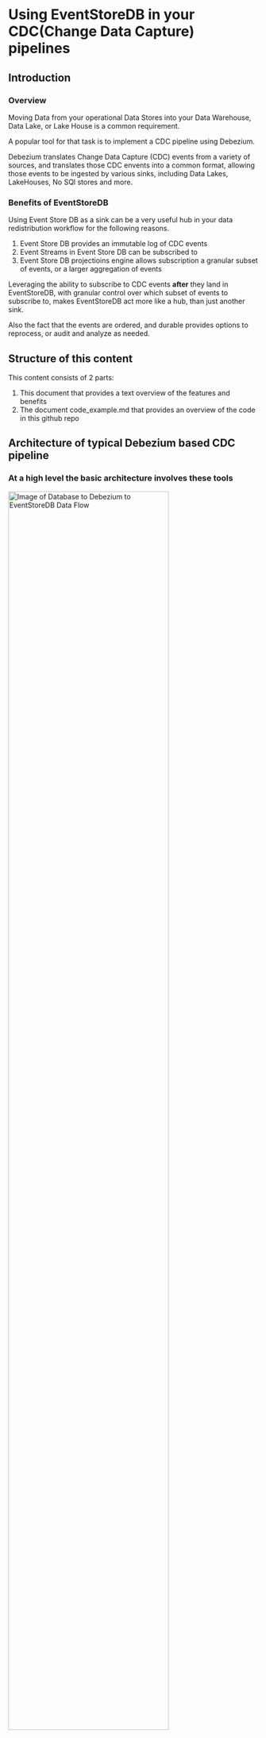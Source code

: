 # Using EventStoreDB in your CDC(Change Data Capture) pipelines

## Introduction

### Overview

Moving Data from your operational Data Stores into your Data Warehouse, Data Lake, or Lake House is a common requirement.

A popular tool for that task is to implement a CDC pipeline using Debezium.

Debezium translates Change Data Capture (CDC) events from a variety of sources, and translates those CDC envents into a common format, allowing those events to be ingested by various sinks, including Data Lakes, LakeHouses, No SQl stores and more.

### Benefits of EventStoreDB

Using Event Store DB as a sink can be a very useful hub in your data redistribution workflow for the following reasons.

1. Event Store DB provides an immutable log of CDC events
2. Event Streams in Event Store DB can be subscribed to
3. Event Store DB projectioins engine allows subscription a granular subset of events, or a larger aggregation of events

Leveraging the ability to subscribe to CDC events **after** they land in EventStoreDB, with granular control over which subset of events to subscribe to, makes EventStoreDB act more like a hub, than just another sink.

Also the fact that the events are ordered, and durable provides options to reprocess, or audit and analyze as needed.

## Structure of this content

This content consists of 2 parts:

1. This document that provides a text overview of the features and benefits
2. The document code_example.md that provides an overview of the code in this github repo

## Architecture of typical Debezium based CDC pipeline

### At a high level the basic architecture involves these tools

<img src="./resources/excalidraw-animate_slow.svg" alt="Image of Database to Debezium to EventStoreDB Data Flow" style="width: 80%;"/>

### A more granular view of the tools, showing required supporting features and products

<img src="./resources/Data_flow_with_supporting_features.svg" alt="CDC pipeline with all the tools " style="width: 80%;"/>


## Lifecycle of a CDC Event (mysql->EventStoreDB)

Whenever data is modified in the source database, by a create (insert), delete, or update statement one or more CDC events will propagate through our pipleine in the following manner. This example will use a single row insert as an example. 

### Step 1. The database server, MySQL or MariaDB will write the event to it's binlog

The binlog is used for database replication, and all changes to the database are logged to the binlog if it is enabled. The binlog is usually enabled by default. Note that in order to get transaction ID's logged into the binlog the setting gtid_mode=ON must be set. The code example starts a docker container running MySQL, and that setting is enabled in the startup script. See ```03_mysql.sh``` in this repo.

### Step 2. Debezium will pick up the data change event from the binlog

Debezium is impersonating the role of another MySQL instance that would be acting as a replica to be used as a backup, or scaling reads. The setting of server-id is significant for this process, if you were fanning out multiple replicas with multiple debezium instances reading the binlog of a single mysql instance, setting unique server-ids is critical.

### Step 3. Debezium will transform the binlog event into a standard CDC event and post the event to a kafka topic

There will be one kafka topic per table. Note that in the example repository the code that reads from kafka only subscribes to 3 of the topics/tables.

Also note that typically once a message hase been consumed, the consumer informs kafka to not resend that message to this consumer group ```'enable.auto.commit': 'true'```. Setting this to false can be useful to quickly debug your code that processes messages, because when you restart your code you would not have to generate new messages in the pipeline, your code would reread the same messages each time it is restarted.

### Step 4. Python(or other language) application to consume kafka messages and write them to EventStoreDB

With change events being propogated through to a kafka topic per table, the remaining step is to read the kafka events, and write to EventStoreDB.

## Mapping of Database Tables to Kakfa topics

A quick review of Debezium behavior as it processes CDC events. 

Debezium will create one kafka topic per table. For each row changed a message will be created for that topic.

<img src="./resources/Database_table_to_kafka_topic.svg" alt="Database Tables mapped to Kafka Topics" style="width: 80%;"/>

## Mapping Kafka Topics/Messages to EventStoreDB Streams

The next step is to get messages from kafka topics into EventStoreDB streams.

There are a number of options you could choose when you write the CDC messages into EventStoreDB as events.

First, a quick review of EventStoreDB functionality.

1. EventStoreDB stores immutable Events into an append only log
2. When appending an event we specify the following
    * Stream Name
    * Event Type
    * Event Data
    * Event Metadata
3. Applications can subscribe to a stream or streams

With EventStoreDB's features in mind. Here is a review of some stream design options.

## One stream per topic/table

This configuration would be straightforward, the code may choose to extract a field from the kafka payload and use it to set "Event Type", or the code could more or less ingest the message content as is.

The immutable audit log functionality of EventStoreDB is preserved, ordering of vents is preservered, and clients could subscribe to changes for a particular table.

<img src="./resources/Kafka-ES-stream-per-topic.svg" style="width: 80%;" alt="image">

## One stream per row

This configuration is what the code example in this repository demonstrates. The following features of the event are set by parsing either the topic itself, or the payload of the message.

### 1. Stream Name set to TableName-rowid

As a message is consumed from the per table kafka topic it is parsed and the row identifier for the changed row is extracted and used as the second part of the Stream Name for the event. ```TableA-row1``` for example.

### 2. Event Type set to SQL operation

The message payload is parsed to extract the SQL operation, Delete, Insert(create),Update, Snapshot(initial read) and Event Type is set to that value.

### 3. Correlation ID set to transaction ID

A single transaction may modify more than one row, if GTID(global transaction ID's) are enabled on the MySQL server, Debezium will pick up that value and it will be part of the message payload. In the code example that value is extracted and becomes part of the events Metadata.

### Below is a diagram showing this design

Note to keep the diagram concise, only one tables row changes are diagrammed here. Many streams are created per table, and including each would quickly create a crowded image.

Since the relationship between SQL table events to streams diverges in this configuration it might be useful to describe an example.

If a row is created, and never modified, there will be a stream in EventStoreDB with a single event of Event Type Create

If a row is created, updated once, and then deleted there will be a stream in EventStoreDB with 3 events one of Event Type Create, one of Event Type Update, and one of Event Type Delete.

<img src="./resources/K-to-ES-stream-per-row.svg" style="width: 80%;" alt="image">

## Leveraging EventStoreDB projection Engine

EventStoreDB's built in projection engine can be extremely useful as a way of enabling applications, data scientists, or other data users to subscribe to changes across an aggregation of streams. The diagram below shows the functionality.

Basically, events from one stream may be projected into another stream. Here is the documentation, [projections](https://developers.eventstore.com/server/v5/projections.html#system-projections)

By enabling all projections on the EventStoreDB server you will be enabling the following functionality.

* Subscribe to changes to all rows in a table
* Subscribe to a stream of all Updates, or Inserts, or Deletes across all tables
* View all rows affected by a single transaction

Visualization of EventStoreDB projections as applied to CDC events. 

<img src="./resources/Projections.svg" style="width: 80%;" alt="image">

## Summary

This document provides a written overview, and introduction of the functionality that EventStoreDB can add to your CDC pipelines

There is more to this repository if you would like to explore.

### Shell scripts to build a pipeline

The shell scripts, 01****.sh, 02***.sh, etc are mostly docker commands to build a MySQL->Debezium->kafka->EventStoreDB pipeline. 

### SQL scripts to modify a MySQL database to create events for the pipeline

The sql folder contains these.

### Python code to process the kafka messages into EventStoreDB events

See the python folder.

If you have trouble running the python code locally, see our "Python From Scratch" Repository for advice on setting up your local Event Store python code environment.

The code in the github repo provides some examples of both writing a stream per row, and reading from the projections to build a few visualizations. 

------------------------------
